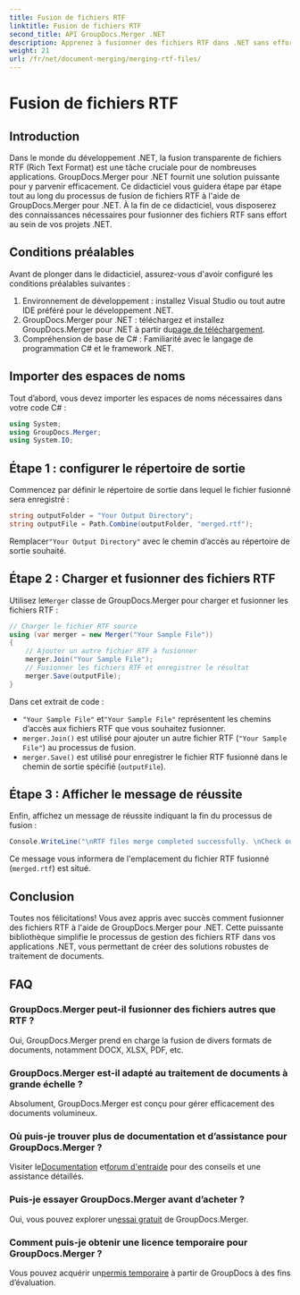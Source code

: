 ```yaml
---
title: Fusion de fichiers RTF
linktitle: Fusion de fichiers RTF
second_title: API GroupDocs.Merger .NET
description: Apprenez à fusionner des fichiers RTF dans .NET sans effort à l'aide de GroupDocs.Merger pour un traitement transparent des documents.
weight: 21
url: /fr/net/document-merging/merging-rtf-files/
---
```


# Fusion de fichiers RTF

## Introduction
Dans le monde du développement .NET, la fusion transparente de fichiers RTF (Rich Text Format) est une tâche cruciale pour de nombreuses applications. GroupDocs.Merger pour .NET fournit une solution puissante pour y parvenir efficacement. Ce didacticiel vous guidera étape par étape tout au long du processus de fusion de fichiers RTF à l'aide de GroupDocs.Merger pour .NET. À la fin de ce didacticiel, vous disposerez des connaissances nécessaires pour fusionner des fichiers RTF sans effort au sein de vos projets .NET.
## Conditions préalables
Avant de plonger dans le didacticiel, assurez-vous d'avoir configuré les conditions préalables suivantes :
1. Environnement de développement : installez Visual Studio ou tout autre IDE préféré pour le développement .NET.
2.  GroupDocs.Merger pour .NET : téléchargez et installez GroupDocs.Merger pour .NET à partir du[page de téléchargement](https://releases.groupdocs.com/merger/net/).
3. Compréhension de base de C# : Familiarité avec le langage de programmation C# et le framework .NET.

## Importer des espaces de noms
Tout d’abord, vous devez importer les espaces de noms nécessaires dans votre code C# :
```csharp
using System; 
using GroupDocs.Merger;
using System.IO;
```
## Étape 1 : configurer le répertoire de sortie
Commencez par définir le répertoire de sortie dans lequel le fichier fusionné sera enregistré :
```csharp
string outputFolder = "Your Output Directory";
string outputFile = Path.Combine(outputFolder, "merged.rtf");
```
 Remplacer`"Your Output Directory"` avec le chemin d’accès au répertoire de sortie souhaité.
## Étape 2 : Charger et fusionner des fichiers RTF
 Utilisez le`Merger` classe de GroupDocs.Merger pour charger et fusionner les fichiers RTF :
```csharp
// Charger le fichier RTF source
using (var merger = new Merger("Your Sample File"))
{
    // Ajouter un autre fichier RTF à fusionner
    merger.Join("Your Sample File");
    // Fusionner les fichiers RTF et enregistrer le résultat
    merger.Save(outputFile);
}
```
Dans cet extrait de code :
- `"Your Sample File"` et`"Your Sample File"` représentent les chemins d’accès aux fichiers RTF que vous souhaitez fusionner.
- `merger.Join()` est utilisé pour ajouter un autre fichier RTF (`"Your Sample File"`) au processus de fusion.
- `merger.Save()` est utilisé pour enregistrer le fichier RTF fusionné dans le chemin de sortie spécifié (`outputFile`).
## Étape 3 : Afficher le message de réussite
Enfin, affichez un message de réussite indiquant la fin du processus de fusion :
```csharp
Console.WriteLine("\nRTF files merge completed successfully. \nCheck output in {0}", outputFolder);
```
Ce message vous informera de l'emplacement du fichier RTF fusionné (`merged.rtf`) est situé.

## Conclusion
Toutes nos félicitations! Vous avez appris avec succès comment fusionner des fichiers RTF à l'aide de GroupDocs.Merger pour .NET. Cette puissante bibliothèque simplifie le processus de gestion des fichiers RTF dans vos applications .NET, vous permettant de créer des solutions robustes de traitement de documents.

## FAQ
### GroupDocs.Merger peut-il fusionner des fichiers autres que RTF ?
Oui, GroupDocs.Merger prend en charge la fusion de divers formats de documents, notamment DOCX, XLSX, PDF, etc.
### GroupDocs.Merger est-il adapté au traitement de documents à grande échelle ?
Absolument, GroupDocs.Merger est conçu pour gérer efficacement des documents volumineux.
### Où puis-je trouver plus de documentation et d’assistance pour GroupDocs.Merger ?
 Visiter le[Documentation](https://tutorials.groupdocs.com/merger/net/) et[forum d'entraide](https://forum.groupdocs.com/c/merger/32) pour des conseils et une assistance détaillés.
### Puis-je essayer GroupDocs.Merger avant d’acheter ?
 Oui, vous pouvez explorer un[essai gratuit](https://releases.groupdocs.com/) de GroupDocs.Merger.
### Comment puis-je obtenir une licence temporaire pour GroupDocs.Merger ?
 Vous pouvez acquérir un[permis temporaire](https://purchase.groupdocs.com/temporary-license/) à partir de GroupDocs à des fins d’évaluation.